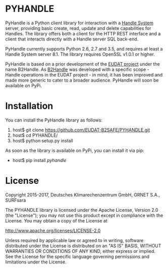 # PYHANDLE

PyHandle is a Python client library for interaction with a [Handle System](https://handle.net) server, providing basic create, read, update and delete capabilities for Handles. The library offers both a client for the HTTP REST interface and a client that interacts directly with a Handle server SQL back-end.

PyHandle currently supports Python 2.6, 2.7 and 3.5, and requires at least a Handle System server 8.1. The library requires OpenSSL v1.0.1 or higher. 

PyHandle is based on a prior development of the [EUDAT project](https://eudat.eu) under the name B2Handle.
As [B2Handle](https://github.com/EUDAT-B2SAFE/B2HANDLE) was developed with a specific scope - Handle operations in the EUDAT project - in mind, it has been improved and made more generic to cater to a broader audience.
PyHandle will soon be available on PyPi.


# Installation

You can install the PyHandle library as follows:
 1. host$ git clone https://github.com/EUDAT-B2SAFE/PYHANDLE.git 
 1. host$ cd PYHANDLE/
 1. host$ python setup.py install
 
As soon as the library is available on PyPi, you can install it via pip:
* host$ pip install _pyhandle_


# License

Copyright 2015-2017, Deutsches Klimarechenzentrum GmbH, GRNET S.A., SURFsara

   The PYHANDLE library is licensed under the Apache License,
   Version 2.0 (the "License"); you may not use this product except in 
   compliance with the License.
   You may obtain a copy of the License at

   http://www.apache.org/licenses/LICENSE-2.0

   Unless required by applicable law or agreed to in writing, software
   distributed under the License is distributed on an "AS IS" BASIS,
   WITHOUT WARRANTIES OR CONDITIONS OF ANY KIND, either express or implied.
   See the License for the specific language governing permissions and
   limitations under the License.






